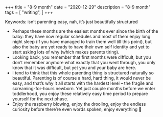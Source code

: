 +++
title = "8-9 month"
date = "2020-12-29"
description = "8-9 month"
tags = [
    "writing",
]
+++

Keywords: isn’t parenting easy, nah, it’s just beautifully structured

* Perhaps these months are the easiest months ever since the birth of the baby: they have now regular schedules and most of them enjoy long night sleep (if you have managed to train them well till this point), but also the baby are yet ready to have their own self identity and yet to start asking lots of why (which makes parents tiring).
* Looking back, you remember that first months were difficult, but you don’t remember anymore what exactly that you went through, you only know that it was difficult, but yet you and your baby are here.
* I tend to think that this whole parenting thing is structured naturally so beautiful. Parenting is of course a hard, hard thing, it would never be easy, and that’s why it all starts with the hardest level – the fragile and screaming-for-hours newborn. Yet just couple months before we enter toddlerhood, you enjoy these relatively easy time period to prepare yourself for the next phase.
* Enjoy the raspberry blowing, enjoy the drooling, enjoy the endless curiosity before there’re even words spoken, enjoy everything 🙂